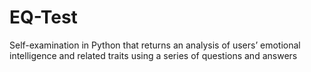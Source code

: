 # EQ-Test
Self-examination in Python that returns an analysis of users’ emotional intelligence and related traits using a series of questions and answers 
